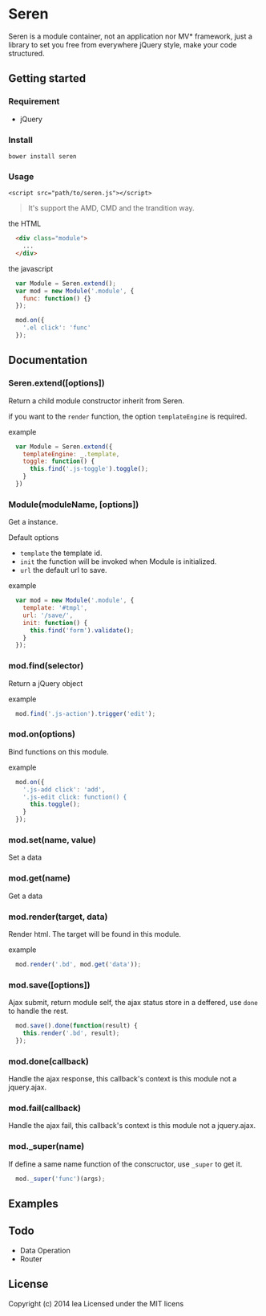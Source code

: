 Seren
=====

Seren is a module container, not an application nor MV* framework, just a library to set you free from everywhere jQuery style, make your code structured.

## Getting started

### Requirement

* jQuery

### Install

`bower install seren`

### Usage

`<script src="path/to/seren.js"></script>`

> It's support the AMD, CMD and the trandition way.


the HTML
```html
  <div class="module">
    ...
  </div>
```

the javascript
```javascript
  var Module = Seren.extend();
  var mod = new Module('.module', {
    func: function() {}
  });

  mod.on({
    '.el click': 'func'
  });

```

## Documentation

### Seren.extend([options])
Return a child module constructor inherit from Seren.

if you want to the `render` function, the option `templateEngine` is required.

example
```js
  var Module = Seren.extend({
    templateEngine: _.template,
    toggle: function() {
      this.find('.js-toggle').toggle();
    }
  })
```

### Module(moduleName, [options])

Get a instance.

Default options

* `template` the template id.
* `init` the function will be invoked when Module is initialized.
* `url` the default url to save.

example
```js
  var mod = new Module('.module', {
    template: '#tmpl',
    url: '/save/',
    init: function() {
      this.find('form').validate();
    }
  });
```

### mod.find(selector)

Return a jQuery object

example
```js
  mod.find('.js-action').trigger('edit');
```

### mod.on(options)

Bind functions on this module.

example
```js
  mod.on({
    '.js-add click': 'add',
    '.js-edit click: function() {
      this.toggle();
    }
  });
```

### mod.set(name, value)

Set a data

### mod.get(name)

Get a data

### mod.render(target, data)

Render html.
The target will be found in this module.

example
```js
  mod.render('.bd', mod.get('data'));
```

### mod.save([options])

Ajax submit, return module self, the ajax status store in a deffered, use `done` to handle the rest.

```js
  mod.save().done(function(result) {
    this.render('.bd', result);
  });
```

### mod.done(callback)

Handle the ajax response, this callback's context is this module not a jquery.ajax.

### mod.fail(callback)

Handle the ajax fail, this callback's context is this module not a jquery.ajax.

### mod._super(name)

If define a same name function of the conscructor, use `_super` to get it.

```js
  mod._super('func')(args);
```

## Examples



## Todo

* Data Operation
* Router

## License

Copyright (c) 2014 lea
Licensed under the MIT licens